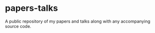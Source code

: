 # papers-talks
A public repository of my papers and talks along with any accompanying source code. 
